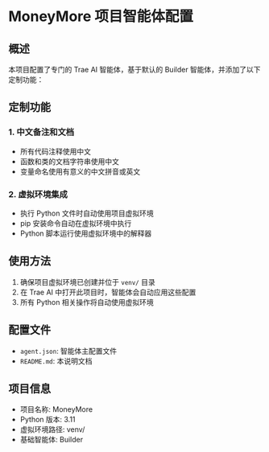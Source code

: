 # MoneyMore 项目智能体配置

## 概述

本项目配置了专门的 Trae AI 智能体，基于默认的 Builder 智能体，并添加了以下定制功能：

## 定制功能

### 1. 中文备注和文档
- 所有代码注释使用中文
- 函数和类的文档字符串使用中文
- 变量命名使用有意义的中文拼音或英文

### 2. 虚拟环境集成
- 执行 Python 文件时自动使用项目虚拟环境
- pip 安装命令自动在虚拟环境中执行
- Python 脚本运行使用虚拟环境中的解释器

## 使用方法

1. 确保项目虚拟环境已创建并位于 `venv/` 目录
2. 在 Trae AI 中打开此项目时，智能体会自动应用这些配置
3. 所有 Python 相关操作将自动使用虚拟环境

## 配置文件

- `agent.json`: 智能体主配置文件
- `README.md`: 本说明文档

## 项目信息

- 项目名称: MoneyMore
- Python 版本: 3.11
- 虚拟环境路径: venv/
- 基础智能体: Builder